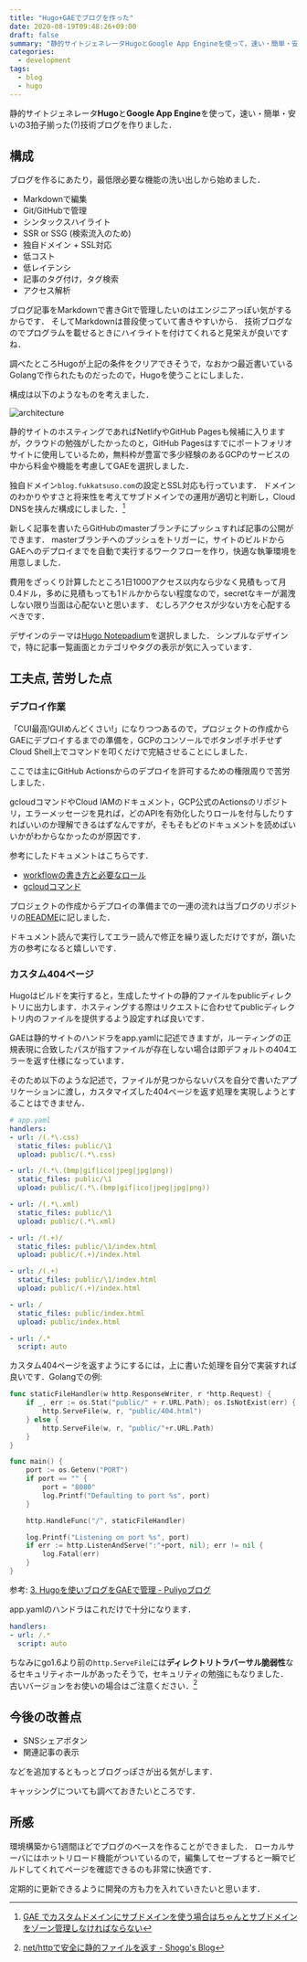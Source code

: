 ```yaml
---
title: "Hugo+GAEでブログを作った"
date: 2020-08-19T09:48:26+09:00
draft: false
summary: "静的サイトジェネレータHugoとGoogle App Engineを使って，速い・簡単・安いの3拍子揃った(?)技術ブログを作りました．"
categories:
  - development
tags:
  - blog
  - hugo
---
```


静的サイトジェネレータ**Hugo**と**Google App Engine**を使って，速い・簡単・安いの3拍子揃った(?)技術ブログを作りました．

## 構成

ブログを作るにあたり，最低限必要な機能の洗い出しから始めました．

- Markdownで編集
- Git/GitHubで管理
- シンタックスハイライト
- SSR or SSG (検索流入のため)
- 独自ドメイン + SSL対応
- 低コスト
- 低レイテンシ
- 記事のタグ付け，タグ検索
- アクセス解析

ブログ記事をMarkdownで書きGitで管理したいのはエンジニアっぽい気がするからです．
そしてMarkdownは普段使っていて書きやすいから．
技術ブログなのでプログラムを載せるときにハイライトを付けてくれると見栄えが良いですね．

調べたところHugoが上記の条件をクリアできそうで，なおかつ最近書いているGolangで作られたものだったので，Hugoを使うことにしました．

構成は以下のようなものを考えました．

![architecture](architecture.png)

静的サイトのホスティングであればNetlifyやGitHub Pagesも候補に入りますが，クラウドの勉強がしたかったのと，GitHub Pagesはすでにポートフォリオサイトに使用しているため，無料枠が豊富で多少経験のあるGCPのサービスの中から料金や機能を考慮してGAEを選択しました．

独自ドメイン`blog.fukkatsuso.com`の設定とSSL対応も行っています．
ドメインのわかりやすさと将来性を考えてサブドメインでの運用が適切と判断し，Cloud DNSを挟んだ構成にしました．[^subdomain]
[^subdomain]: [GAE でカスタムドメインにサブドメインを使う場合はちゃんとサブドメインをゾーン管理しなければならない](https://blog.kakakikikeke.com/2019/02/how-to-set-custom-domain-on-gae.html)

新しく記事を書いたらGitHubのmasterブランチにプッシュすれば記事の公開ができます．
masterブランチへのプッシュをトリガーに，サイトのビルドからGAEへのデプロイまでを自動で実行するワークフローを作り，快適な執筆環境を用意しました．

費用をざっくり計算したところ1日1000アクセス以内なら少なく見積もって月0.4ドル，多めに見積もっても1ドルかからない程度なので，secretなキーが漏洩しない限り当面は心配ないと思います．
むしろアクセスが少ない方を心配するべきです．

デザインのテーマは[Hugo Notepadium](https://themes.gohugo.io/hugo-notepadium/)を選択しました．
シンプルなデザインで，特に記事一覧画面とカテゴリやタグの表示が気に入っています．

## 工夫点, 苦労した点

### デプロイ作業

「CUI最高!GUIめんどくさい!」になりつつあるので，プロジェクトの作成からGAEにデプロイするまでの準備を，GCPのコンソールでボタンポチポチせずCloud Shell上でコマンドを叩くだけで完結させることにしました．

ここでは主にGitHub Actionsからのデプロイを許可するための権限周りで苦労しました．

gcloudコマンドやCloud IAMのドキュメント，GCP公式のActionsのリポジトリ，エラーメッセージを見れば，どのAPIを有効化したりロールを付与したりすればいいのか理解できるはずなんですが，そもそもどのドキュメントを読めばいいかがわからなかったのが原因です．

参考にしたドキュメントはこちらです．

- [workflowの書き方と必要なロール](https://github.com/GoogleCloudPlatform/github-actions/tree/master/appengine-deploy)
- [gcloudコマンド](https://cloud.google.com/sdk/gcloud/reference?hl=ja)

プロジェクトの作成からデプロイの準備までの一連の流れは当ブログのリポジトリの[README](https://github.com/Fukkatsuso/blog/blob/master/README.md)に記しました．

ドキュメント読んで実行してエラー読んで修正を繰り返しただけですが，躓いた方の参考になると嬉しいです．

### カスタム404ページ

Hugoはビルドを実行すると，生成したサイトの静的ファイルをpublicディレクトリに出力します．ホスティングする際はリクエストに合わせてpublicディレクトリ内のファイルを提供するよう設定すれば良いです．

GAEは静的サイトのハンドラをapp.yamlに記述できますが，ルーティングの正規表現に合致したパスが指すファイルが存在しない場合は即デフォルトの404エラーを返す仕様になっています．

そのため以下のような記述で，ファイルが見つからないパスを自分で書いたアプリケーションに渡し，カスタマイズした404ページを返す処理を実現しようとすることはできません．

```yaml
# app.yaml
handlers:
- url: /(.*\.css)
  static_files: public/\1
  upload: public/(.*\.css)

- url: /(.*\.(bmp|gif|ico|jpeg|jpg|png))
  static_files: public/\1
  upload: public/(.*\.(bmp|gif|ico|jpeg|jpg|png))

- url: /(.*\.xml)
  static_files: public/\1
  upload: public/(.*\.xml)

- url: /(.+)/
  static_files: public/\1/index.html
  upload: public/(.+)/index.html

- url: /(.+)
  static_files: public/\1/index.html
  upload: public/(.+)/index.html

- url: /
  static_files: public/index.html
  upload: public/index.html

- url: /.*
  script: auto
```

カスタム404ページを返すようにするには，上に書いた処理を自分で実装すれば良いです．Golangでの例:

```go
func staticFileHandler(w http.ResponseWriter, r *http.Request) {
	if _, err := os.Stat("public/" + r.URL.Path); os.IsNotExist(err) {
		http.ServeFile(w, r, "public/404.html")
	} else {
		http.ServeFile(w, r, "public/"+r.URL.Path)
	}
}

func main() {
	port := os.Getenv("PORT")
	if port == "" {
		port = "8080"
		log.Printf("Defaulting to port %s", port)
	}

	http.HandleFunc("/", staticFileHandler)

	log.Printf("Listening on port %s", port)
	if err := http.ListenAndServe(":"+port, nil); err != nil {
		log.Fatal(err)
	}
}
```

参考: [3. Hugoを使いブログをGAEで管理 - Puliyoブログ](https://blog.puliyo.com/jp/posts/hugo-on-gae-3/)

app.yamlのハンドラはこれだけで十分になります．

```yaml
handlers:
- url: /.*
  script: auto
```

ちなみにgo1.6より前の`http.ServeFile`には**ディレクトリトラバーサル脆弱性**なるセキュリティホールがあったそうで，セキュリティの勉強にもなりました．
古いバージョンをお使いの場合はご注意ください．[^serve_file]
[^serve_file]: [net/httpで安全に静的ファイルを返す - Shogo's Blog](https://shogo82148.github.io/blog/2016/04/13/serving-static-files-in-golang/)

## 今後の改善点

- SNSシェアボタン
- 関連記事の表示

などを追加するともっとブログっぽさが出る気がします．

キャッシングについても調べておきたいところです．

## 所感

環境構築から1週間ほどでブログのベースを作ることができました．
ローカルサーバにはホットリロード機能がついているので，編集してセーブすると一瞬でビルドしてくれてページを確認できるのも非常に快適です．

定期的に更新できるように開発の方も力を入れていきたいと思います．
